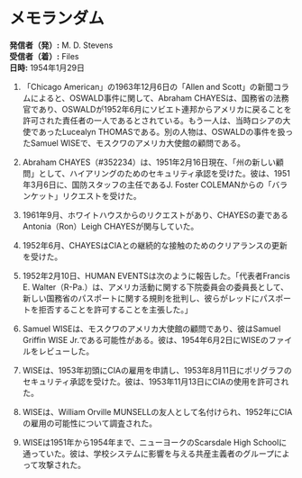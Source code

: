 # メモランダム

**発信者（発）:** M. D. Stevens  
**受信者（着）:** Files  
**日時:** 1954年1月29日  

1. 「Chicago American」の1963年12月6日の「Allen and Scott」の新聞コラムによると、OSWALD事件に関して、Abraham CHAYESは、国務省の法務官であり、OSWALDが1952年6月にソビエト連邦からアメリカに戻ることを許可された責任者の一人であるとされている。もう一人は、当時ロシアの大使であったLucealyn THOMASである。別の人物は、OSWALDの事件を扱ったSamuel WISEで、モスクワのアメリカ大使館の顧問である。

2. Abraham CHAYES（#352234）は、1951年2月16日現在、「州の新しい顧問」として、ハイアリングのためのセキュリティ承認を受けた。彼は、1951年3月6日に、国防スタッフの主任であるJ. Foster COLEMANからの「バランケット」リクエストを受けた。

3. 1961年9月、ホワイトハウスからのリクエストがあり、CHAYESの妻であるAntonia（Ron）Leigh CHAYESが関与していた。

4. 1952年6月、CHAYESはCIAとの継続的な接触のためのクリアランスの更新を受けた。

5. 1952年2月10日、HUMAN EVENTSは次のように報告した。「代表者Francis E. Walter（R-Pa.）は、アメリカ活動に関する下院委員会の委員長として、新しい国務省のパスポートに関する規則を批判し、彼らがレッドにパスポートを拒否することを許可することを主張した。」

6. Samuel WISEは、モスクワのアメリカ大使館の顧問であり、彼はSamuel Griffin WISE Jr.である可能性がある。彼は、1954年6月2日にWISEのファイルをレビューした。

7. WISEは、1953年初頭にCIAの雇用を申請し、1953年8月11日にポリグラフのセキュリティ承認を受けた。彼は、1953年11月13日にCIAの使用を許可された。

8. WISEは、William Orville MUNSELLの友人として名付けられ、1952年にCIAの雇用の可能性について調査された。

9. WISEは1951年から1954年まで、ニューヨークのScarsdale High Schoolに通っていた。彼は、学校システムに影響を与える共産主義者のグループによって攻撃された。